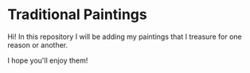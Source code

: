 # Traditional Paintings

Hi! In this repository I will be adding my paintings that I treasure for one reason or another.

I hope you'll enjoy them!
